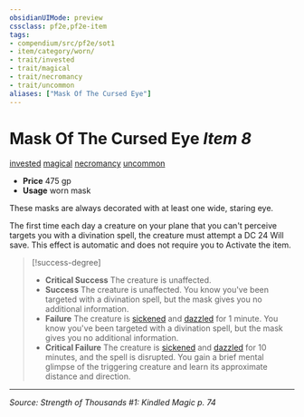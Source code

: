```yaml
---
obsidianUIMode: preview
cssclass: pf2e,pf2e-item
tags:
- compendium/src/pf2e/sot1
- item/category/worn/
- trait/invested
- trait/magical
- trait/necromancy
- trait/uncommon
aliases: ["Mask Of The Cursed Eye"]
---
```

# Mask Of The Cursed Eye *Item 8*  
[invested](invested.md "Invested Item Trait")  [magical](magical.md "Magical Item Trait")  [necromancy](necromancy.md "Necromancy School Trait")  [uncommon](uncommon.md "Uncommon Rarity Trait")  

- **Price** 475 gp
- **Usage** worn mask

These masks are always decorated with at least one wide, staring eye.

The first time each day a creature on your plane that you can't perceive targets you with a divination spell, the creature must attempt a DC 24 Will save. This effect is automatic and does not require you to Activate the item.

> [!success-degree] 
> - **Critical Success** The creature is unaffected.
> - **Success** The creature is unaffected. You know you've been targeted with a divination spell, but the mask gives you no additional information.
> - **Failure** The creature is [sickened](conditions.md#Sickened) and [dazzled](conditions.md#Dazzled) for 1 minute. You know you've been targeted with a divination spell, but the mask gives you no additional information.
> - **Critical Failure** The creature is [sickened](conditions.md#Sickened) and [dazzled](conditions.md#Dazzled) for 10 minutes, and the spell is disrupted. You gain a brief mental glimpse of the triggering creature and learn its approximate distance and direction.


---
*Source: Strength of Thousands #1: Kindled Magic p. 74*